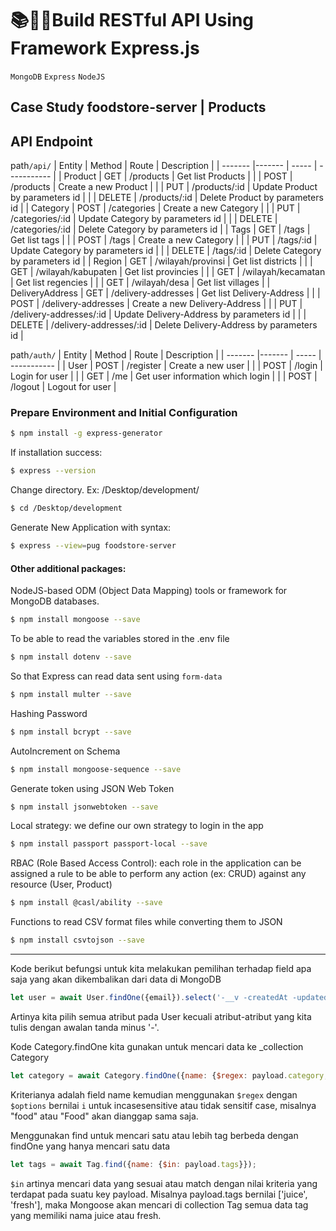 # 📚👨‍💻Build RESTful API Using Framework Express.js
`MongoDB` `Express` `NodeJS`
## Case Study foodstore-server | Products

## API Endpoint
 path`/api/`
| Entity | Method | Route | Description |
| ------- |------- | ----- | ----------- |
| Product | GET    | /products | Get list Products | 
|         | POST   | /products | Create a new Product |
|         | PUT    | /products/:id | Update Product by parameters id |
|         | DELETE | /products/:id | Delete Product by parameters id |
| Category | POST   | /categories | Create a new Category |
|         | PUT    | /categories/:id | Update Category by parameters id |
|         | DELETE | /categories/:id | Delete Category by parameters id |
| Tags    | GET    | /tags | Get list tags | 
|         | POST   | /tags | Create a new Category |
|         | PUT    | /tags/:id | Update Category by parameters id |
|         | DELETE | /tags/:id | Delete Category by parameters id |
| Region | GET | /wilayah/provinsi | Get list districts | 
|       | GET | /wilayah/kabupaten | Get list provincies | 
|       | GET | /wilayah/kecamatan | Get list regencies | 
|       | GET | /wilayah/desa | Get list villages | 
| DeliveryAddress | GET    | /delivery-addresses | Get list Delivery-Address | 
|         | POST   | /delivery-addresses | Create a new Delivery-Address |
|         | PUT    | /delivery-addresses/:id | Update Delivery-Address by parameters id |
|         | DELETE | /delivery-addresses/:id | Delete Delivery-Address by parameters id |

 path`/auth/`
| Entity | Method | Route | Description |
| ------- |------- | ----- | ----------- |
| User | POST    | /register | Create a new user | 
|      | POST    | /login | Login for user | 
|      | GET    | /me | Get user information which login | 
|      | POST    | /logout | Logout for user | 

### Prepare Environment and Initial Configuration
```bash
$ npm install -g express-generator
```
If installation success:
```bash
$ express --version
```

Change directory. Ex: /Desktop/development/
```bash
$ cd /Desktop/development 
```

Generate New Application with syntax:
```bash
$ express --view=pug foodstore-server
```


#### Other additional packages:

NodeJS-based ODM (Object Data Mapping) tools or framework for MongoDB databases.
```bash
$ npm install mongoose --save
```

To be able to read the variables stored in the .env file
```bash
$ npm install dotenv --save
```

So that Express can read data sent using `form-data`
```bash
$ npm install multer --save
```

Hashing Password
```bash
$ npm install bcrypt --save
```

AutoIncrement on Schema
```bash
$ npm install mongoose-sequence --save
```

Generate token using JSON Web Token
```bash
$ npm install jsonwebtoken --save
```

Local strategy: we define our own strategy to login in the app
```bash
$ npm install passport passport-local --save
```

RBAC (Role Based Access Control): each role in the application can be assigned a rule to be able to perform any action (ex: CRUD) against any resource (User, Product)
```bash
$ npm install @casl/ability --save
```

Functions to read CSV format files while converting them to JSON
```bash
$ npm install csvtojson --save
```

---


Kode berikut befungsi untuk kita melakukan pemilihan terhadap field apa saja yang akan dikembalikan dari data di MongoDB
```js
let user = await User.findOne({email}).select('-__v -createdAt -updatedAt -cart_items -token');
```
Artinya kita pilih semua atribut pada User kecuali atribut-atribut yang kita tulis dengan awalan tanda minus '-'. 


Kode Category.findOne kita gunakan untuk mencari data ke _collection Category
```js
let category = await Category.findOne({name: {$regex: payload.category, $options: 'i' }})
```
Kriterianya adalah field name kemudian menggunakan `$regex` dengan `$options` bernilai `i` untuk
incasesensitive atau tidak sensitif case, misalnya "food" atau "Food" akan dianggap sama saja.


Menggunakan find untuk mencari satu atau lebih tag berbeda dengan findOne yang hanya mencari satu data
```js
let tags = await Tag.find({name: {$in: payload.tags}});
```
`$in` artinya mencari data yang sesuai atau match dengan nilai kriteria yang terdapat pada suatu key payload. Misalnya payload.tags bernilai ['juice', 'fresh'], maka Mongoose akan mencari di collection Tag semua data tag yang memiliki nama juice atau fresh. 
